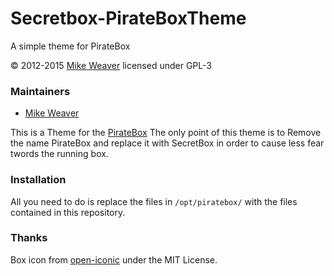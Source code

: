 # Secretbox-PirateBoxTheme
A simple theme for PirateBox

&copy; 2012-2015 [Mike Weaver](mailto:nightshade@nightshade.ninja) licensed under GPL-3

### Maintainers
* [Mike Weaver](nightshade@thebash.ninja)

This is a Theme for the [PirateBox](https://github.com/PirateBox-Dev/PirateBoxScripts_Webserver)
The only point of this theme is to Remove the name PirateBox and replace it with SecretBox in order to cause less fear twords the running box. 

### Installation

All you need to do is replace the files in `/opt/piratebox/` with the files contained in this repository.

### Thanks

Box icon from [open-iconic](https://github.com/iconic/open-iconic) under the MIT License.
